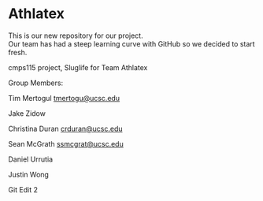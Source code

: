 # Athlatex
This is our new repository for our project.  
Our team has had a steep learning curve with GitHub so
we decided to start fresh.

cmps115 project, Sluglife for Team Athlatex

Group Members:

Tim Mertogul tmertogu@ucsc.edu

Jake Zidow 

Christina Duran crduran@ucsc.edu

Sean McGrath ssmcgrat@ucsc.edu

Daniel Urrutia

Justin Wong

Git Edit 2

